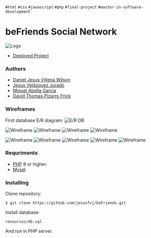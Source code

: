 `#html` `#css` `#javascript` `#php` `#final-project` `#master-in-software-development`

# beFriends Social Network
![Logo](/assets/images/logoBeFriends.png)
- [Deployed Project] 

### Authors
- [Daniel Jesus Villena Wilson]
- [Jesus Velázquez Jurado]
- [Miquel Abella Garcia]
- [David Thomas Pizarro Frick]

### Wireframes
First database E/R diagram:
![E/R DB](/assets/wireframes/ER_beFriends.png)

![Wireframe](/assets/wireframes/wireframe-1.png)
![Wireframe](/assets/wireframes/wireframe-2.png)
![Wireframe](/assets/wireframes/wireframe-3.png)
![Wireframe](/assets/wireframes/wireframe-4.png)

![Wireframe](/assets/wireframes/Index-page-d.png)
![Wireframe](/assets/wireframes/Index-page_2-d.png)
![Wireframe](/assets/wireframes/Feed-1-d.png)
![Wireframe](/assets/wireframes/Feed_2-d.png)
![Wireframe](/assets/wireframes/Feed_3-d.png)

### Requriments
- [PHP] 8 or higher.
- [Mysql]

### Installing
Clone repository:
```
$ git clone https://github.com/jesusfvj/beFriends.git
```
Install database:
```
resources/db.sql
```
And run in PHP server.

[PHP]: <https://www.php.net>
[Mysql]: <https://www.mysql.com/>
[Deployed Project]: <https://www.befriends.dtpf.es/>
[Daniel Jesus Villena Wilson]: <https://www.linkedin.com/in/daniel-jes%C3%BAs-villena-wilson/>
[Jesus Velázquez Jurado]: <https://www.linkedin.com/in/jesusvj/>
[Miquel Abella Garcia]: <https://www.linkedin.com/in/miquel-abella-garcia-b64268217/>
[David Thomas Pizarro Frick]: <https://www.linkedin.com/in/miquel-abella-garcia-b64268217/>
